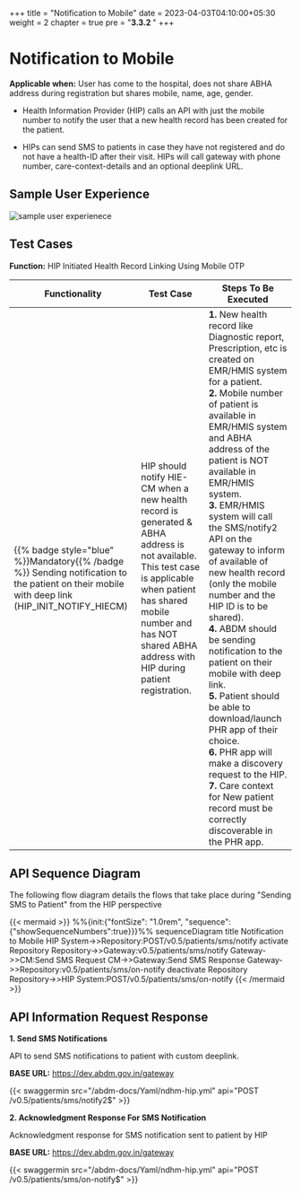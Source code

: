 +++
title = "Notification to Mobile"
date = 2023-04-03T04:10:00+05:30
weight = 2
chapter = true
pre = "<b>3.3.2 </b>"
+++

# Notification to Mobile

**Applicable when:** User has come to the hospital, does not share ABHA address during registration but shares mobile, name, age, gender.

- Health Information Provider (HIP) calls an API with just the mobile number to notify the user that a new health record has been created for the patient.

- HIPs can send SMS to patients in case they have not registered and do not have a health-ID after their visit. HIPs will call gateway with phone number, care-context-details and an optional deeplink URL. 

## Sample User Experience

![sample user experienece](/abdm-docs/img/notification-to-mobile.png)

## Test Cases

**Function:** HIP Initiated Health Record Linking Using Mobile OTP

Functionality|Test Case|Steps To Be Executed 
|------|-----|-----|
{{% badge style="blue" %}}Mandatory{{% /badge %}} Sending notification to the patient on their mobile with deep link (HIP_INIT_NOTIFY_HIECM)|HIP should notify HIE-CM when a new health record is generated & ABHA address is not available. This test case is applicable when patient has shared mobile number and has NOT shared ABHA address with HIP during patient registration. | **1.** New health record like Diagnostic report, Prescription, etc is created on EMR/HMIS system for a patient. <br/> **2.** Mobile number of patient is available in EMR/HMIS system  and ABHA address of the patient is NOT available in EMR/HMIS system.<br/> **3.** EMR/HMIS system will call the SMS/notify2 API on the gateway to inform of available of new health record (only the mobile number and the HIP ID is to be shared).<br/> **4.** ABDM should be sending notification to the patient on their mobile with deep link.<br/> **5.** Patient should be able to download/launch PHR app of their choice. <br/> **6.** PHR app will make a discovery request to the HIP.<br/> **7.** Care context for New patient record must be correctly discoverable in the PHR app.


## API Sequence Diagram

The following flow diagram details the flows that take place during "Sending SMS to Patient" from the HIP perspective

{{< mermaid >}}
%%{init:{"fontSize": "1.0rem", "sequence":{"showSequenceNumbers":true}}}%%
sequenceDiagram
title Notification to Mobile
HIP System->>Repository:POST/v0.5/patients/sms/notify
activate Repository
Repository->>Gateway:v0.5/patients/sms/notify
Gateway->>CM:Send SMS Request
CM->>Gateway:Send SMS Response
Gateway->>Repository:v0.5/patients/sms/on-notify
deactivate Repository
Repository->>HIP System:POST/v0.5/patients/sms/on-notify
{{< /mermaid >}}

## API Information Request Response 

**1. Send SMS Notifications**

API to send SMS notifications to patient with custom deeplink.

**BASE URL:** https://dev.abdm.gov.in/gateway

{{< swaggermin src="/abdm-docs/Yaml/ndhm-hip.yml" api="POST /v0.5/patients/sms/notify2$" >}}

**2. Acknowledgment Response For SMS Notification**

Acknowledgment response for SMS notification sent to patient by HIP

**BASE URL:** https://dev.abdm.gov.in/gateway

{{< swaggermin src="/abdm-docs/Yaml/ndhm-hip.yml" api="POST /v0.5/patients/sms/on-notify$" >}}